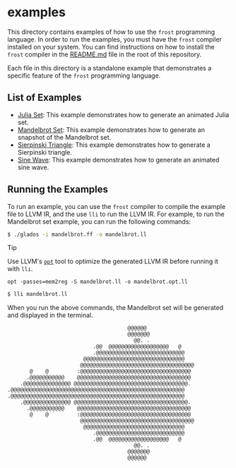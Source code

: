 # examples

This directory contains examples of how to use the `frost` programming language.
In order to run the examples, you must have the `frost` compiler installed on
your system. You can find instructions on how to install the `frost` compiler in
the [README.md](../README.md) file in the root of this repository.

Each file in this directory is a standalone example that demonstrates a specific
feature of the `frost` programming language.

## List of Examples

- [Julia Set](julia.ff): This example demonstrates how to generate an animated
  Julia set.
- [Mandelbrot Set](mandelbrot.ff): This example demonstrates how to generate an
  snapshot of the Mandelbrot set.
- [Sierpinski Triangle](sierpinski.ff): This example demonstrates how to
  generate a Sierpinski triangle.
- [Sine Wave](sine.ff): This example demonstrates how to generate an animated
  sine wave.

## Running the Examples

To run an example, you can use the `frost` compiler to compile the example file
to LLVM IR, and the use `lli` to run the LLVM IR. For example, to run the
Mandelbrot set example, you can run the following commands:

```sh
$ ./glados -i mandelbrot.ff -o mandelbrot.ll
```

> [!TIP]
> Use LLVM's [`opt`](https://llvm.org/docs/CommandGuide/opt.html) tool to
> optimize the generated LLVM IR before running it with `lli`.
>
> ```
> opt -passes=mem2reg -S mandelbrot.ll -o mandelbrot.opt.ll
> ```

```sh
$ lli mandelbrot.ll
```

When you run the above commands, the Mandelbrot set will be generated and
displayed in the terminal.

```
                                      @@@@@@                                   
                                      @@@@@@@                                  
                                        @@. .                                  
                           .@@  @@@@@@@@@@@@@@@@@@@   @                        
                           .@@@@@@@@@@@@@@@@@@@@@@@@@@@@                       
                        @@@@@@@@@@@@@@@@@@@@@@@@@@@@@@@@                       
                       @@@@@@@@@@@@@@@@@@@@@@@@@@@@@@@@@@@@                    
       @    @         :@@@@@@@@@@@@@@@@@@@@@@@@@@@@@@@@@@@                     
      .@@@@@@@@@@@    @@@@@@@@@@@@@@@@@@@@@@@@@@@@@@@@@@@@                     
    .@@@@@@@@@@@@@@@ @@@@@@@@@@@@@@@@@@@@@@@@@@@@@@@@@@@@.                     
.@@@@@@@@@@@@@@@@@@@@@@@@@@@@@@@@@@@@@@@@@@@@@@@@@@@@@@@                       
.@@@@@@@@@@@@@@@@@@@@@@@@@@@@@@@@@@@@@@@@@@@@@@@@@@@@@@@                       
    .@@@@@@@@@@@@@@@ @@@@@@@@@@@@@@@@@@@@@@@@@@@@@@@@@@@@.                     
      .@@@@@@@@@@@    @@@@@@@@@@@@@@@@@@@@@@@@@@@@@@@@@@@@                     
       @    @         :@@@@@@@@@@@@@@@@@@@@@@@@@@@@@@@@@@@                     
                       @@@@@@@@@@@@@@@@@@@@@@@@@@@@@@@@@@@@                    
                        @@@@@@@@@@@@@@@@@@@@@@@@@@@@@@@@                       
                           .@@@@@@@@@@@@@@@@@@@@@@@@@@@@                       
                           .@@  @@@@@@@@@@@@@@@@@@@   @                        
                                        @@. .                                  
                                      @@@@@@@                                  
                                      @@@@@@
```
